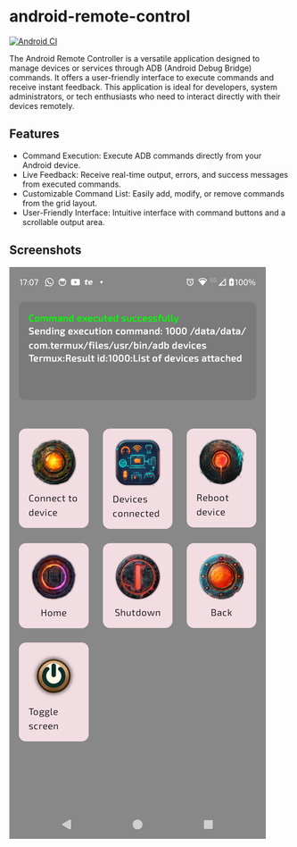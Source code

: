 # android-remote-control
[![Android CI](https://github.com/danieledellacioppa/android-remote-control/actions/workflows/android.yml/badge.svg)](https://github.com/danieledellacioppa/android-remote-control/actions/workflows/android.yml)

The Android Remote Controller is a versatile application designed to manage devices or services through ADB (Android Debug Bridge) commands. It offers a user-friendly interface to execute commands and receive instant feedback. This application is ideal for developers, system administrators, or tech enthusiasts who need to interact directly with their devices remotely.

## Features

- Command Execution: Execute ADB commands directly from your Android device.
- Live Feedback: Receive real-time output, errors, and success messages from executed commands.
- Customizable Command List: Easily add, modify, or remove commands from the grid layout.
- User-Friendly Interface: Intuitive interface with command buttons and a scrollable output area.

## Screenshots

[//]: # (mostriamo uno screenshot dell'applicazione che si trova nel root del progetto)
![Screenshot](Screenshot.png)


